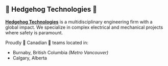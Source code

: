## 🦔 Hedgehog Technologies 🦔

[**Hedgehog Technologies**](https://hedgehogtech.com) is a multidisciplinary engineering firm with a global impact. We specialize in complex electrical and mechanical projects where safety is paramount.

Proudly 🍁 Canadian 🍁 teams located in:
- Burnaby, British Columbia  _(Metro Vancouver)_
- Calgary, Alberta

